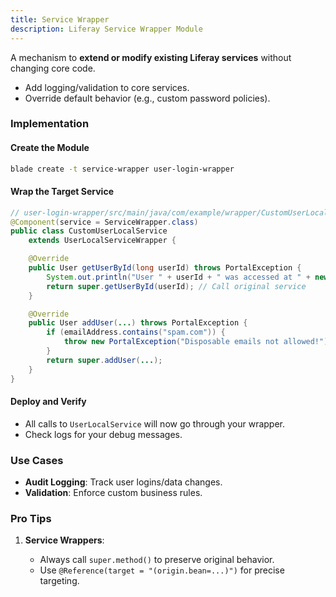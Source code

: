 ```yaml
---
title: Service Wrapper
description: Liferay Service Wrapper Module
---
```


A mechanism to **extend or modify existing Liferay services** without changing core code.

- Add logging/validation to core services.
- Override default behavior (e.g., custom password policies).

### Implementation

#### Create the Module

```bash
blade create -t service-wrapper user-login-wrapper
```

#### Wrap the Target Service

```java
// user-login-wrapper/src/main/java/com/example/wrapper/CustomUserLocalService.java
@Component(service = ServiceWrapper.class)
public class CustomUserLocalService
    extends UserLocalServiceWrapper {

    @Override
    public User getUserById(long userId) throws PortalException {
        System.out.println("User " + userId + " was accessed at " + new Date());
        return super.getUserById(userId); // Call original service
    }

    @Override
    public User addUser(...) throws PortalException {
        if (emailAddress.contains("spam.com")) {
            throw new PortalException("Disposable emails not allowed!");
        }
        return super.addUser(...);
    }
}
```

#### Deploy and Verify

- All calls to `UserLocalService` will now go through your wrapper.
- Check logs for your debug messages.

### Use Cases

- **Audit Logging**: Track user logins/data changes.
- **Validation**: Enforce custom business rules.

### Pro Tips

1. **Service Wrappers**:

   - Always call `super.method()` to preserve original behavior.
   - Use `@Reference(target = "(origin.bean=...)")` for precise targeting.

